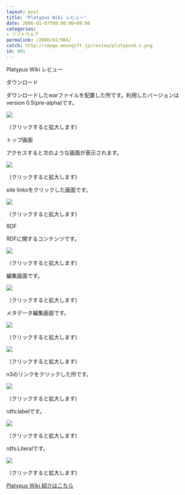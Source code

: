 ```yaml
---
layout: post
title: "Platypus Wiki レビュー"
date: 2006-01-07T09:00:00+09:00
categories:
- ソフトウェア
permalink: /2006/01/984/
catch: http://image.moongift.jp/review/platypus6.s.png
id: 991
---
```

Platypus Wiki レビュー  
<!--more-->

ダウンロード

  

ダウンロードしたwarファイルを配置した所です。利用したバージョンはversion 0.5(pre-alpha)です。

  

[![](http://image.moongift.jp/review/platypus1.s.png)](http://image.moongift.jp/review/platypus1.png)  
  
（クリックすると拡大します)

  

トップ画面

  

アクセスすると次のような画面が表示されます。

  

[![](http://image.moongift.jp/review/platypus2.s.png)](http://image.moongift.jp/review/platypus2.png)  
  
（クリックすると拡大します)

  

site linksをクリックした画面です。

  

[![](http://image.moongift.jp/review/platypus3.s.png)](http://image.moongift.jp/review/platypus3.png)  
  
（クリックすると拡大します)

  

RDF

  

RDFに関するコンテンツです。

  

[![](http://image.moongift.jp/review/platypus4.s.png)](http://image.moongift.jp/review/platypus4.png)  
  
（クリックすると拡大します)

  

編集画面です。

  

[![](http://image.moongift.jp/review/platypus5.s.png)](http://image.moongift.jp/review/platypus5.png)  
  
（クリックすると拡大します)

  

メタデータ編集画面です。

  

[![](http://image.moongift.jp/review/platypus6.s.png)](http://image.moongift.jp/review/platypus6.png)  
  
（クリックすると拡大します)

  

[![](http://image.moongift.jp/review/platypus7.s.png)](http://image.moongift.jp/review/platypus7.png)  
  
（クリックすると拡大します)

  

n3のリンクをクリックした所です。

  

[![](http://image.moongift.jp/review/platypus8.s.png)](http://image.moongift.jp/review/platypus8.png)  
  
（クリックすると拡大します)

  

rdfs:labelです。

  

[![](http://image.moongift.jp/review/platypus9.s.png)](http://image.moongift.jp/review/platypus9.png)  
  
（クリックすると拡大します)

  

rdfs:Literalです。

  

[![](http://image.moongift.jp/review/platypus10.s.png)](http://image.moongift.jp/review/platypus10.png)  
  
（クリックすると拡大します)

  

[Platypus Wiki 紹介はこちら](http://oss.moongift.jp/intro/i-983.html)

